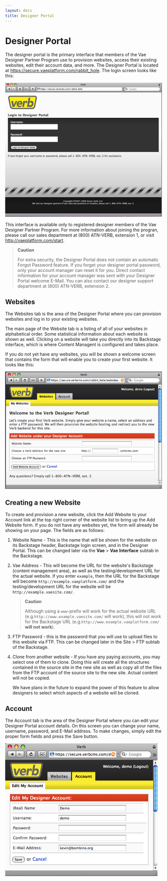 ```yaml
---
layout: docs
title: Designer Portal
---
```


# Designer Portal

The designer portal is the primary interface that members of the Vae
Designer Partner Program use to provision websites, access their
existing websites, edit their account data, and more. The Designer
Portal is located at <https://secure.vaeplatform.com/rabbit_hole>. The
login screen looks like this:

![](/images/screenshots/designer_portal/designer_portal.login_screen.png)

This interface is available only to registered designer members of the
Vae Designer Partner Program. For more information about joining the
progran, please call our sales department at (800) ATN-VERB, extension
1, or visit <http://vaeplatform.com/start>.

> **Caution**
>
> For extra security, the Designer Portal does not contain an automatic
> Forgot Password feature. If you forget your designer portal password,
> only your account manager can reset it for you. Direct contact
> information for your account manager was sent with your Designer
> Portal welcome E-Mail. You can also contact our designer support
> department at (800) ATN-VERB, extension 2.

## Websites

The Websites tab is the area of the Designer Portal where you can
provision websites and log in to your existing websites.

The main page of the Website tab is a listing of all of your websites in
alphabetical order. Some statistical information about each website is
shown as well. Clicking on a website will take you directly into its
Backstage interface, which is where Content Managent is configured and
takes place.

If you do not yet have any websites, you will be shown a welcome screen
that contains the form that will enable you to create your first
website. It looks like this:

![](/images/screenshots/designer_portal/designer_portal.add_first_website.png)

## Creating a new Website

To create and provision a new website, click the Add Website to your
Account link at the top right corner of the website list to bring up the
Add Website form. If you do not have any websites yet, the form will
already be showing on your page. The fields are as follows:

1.  Website Name - This is the name that will be shown for the website
    on its Backstage header, Backstage login screen, and in the
    Designer Portal. This can be changed later via the **Vae** &gt;
    **Vae Interface** subtab in the Backstage.

2.  Vae Address - This will become the URL for the website's Backstage
    (content management area), as well as the testing/development URL
    for the actual website. If you enter `example`, then the URL for the
    Backstage will become `http://example.vaeplatform.com/` and the
    testing/development URL for the website will be
    `http://example.vaesite.com/`.

    > **Caution**
    >
    > Although using a `www`-prefix will work for the actual website URL
    > (e.g.`http://www.example.vaesite.com/` will work), this will not
    > work for the Backstage URL
    > (e.g.`http://www.example.vaeplatform.com/` **will not work**).

3.  FTP Password - this is the password that you will use to upload
    files to this website via FTP. This can be changed later in the
    Site &gt; FTP subtab of the Backstage.

4.  Clone from another website - If you have any paying accounts, you
    may select one of them to clone. Doing this will create all the
    structures contained in the source site in the new site as well as
    copy all of the files from the FTP account of the source site to the
    new site. Actual content will not be copied.

    We have plans in the future to expand the power of this feature to
    allow designers to select which aspects of a website will be cloned.

## Account

The Account tab is the area of the Designer Portal where you can edit
your Designer Portal account details. On this screen you can change your
name, username, password, and E-Mail address. To make changes, simply
edit the proper form fields and press the Save button.

![](/images/screenshots/designer_portal/designer_portal.account_tab.png)
